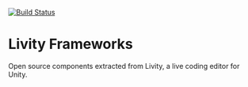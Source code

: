 [![Build Status](https://travis-ci.org/bamboo/livity-frameworks.png?branch=master)](https://travis-ci.org/bamboo/livity-frameworks)

# Livity Frameworks

Open source components extracted from Livity, a live coding editor for Unity.
